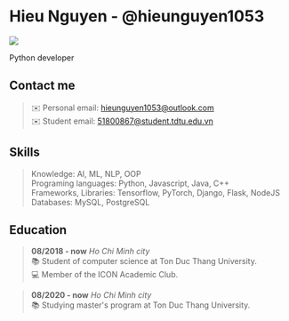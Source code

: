 Hieu Nguyen - @hieunguyen1053
=============================
![](https://komarev.com/ghpvc/?username=hieunguyen1053&style=flat-square&label=Views)

Python developer

Contact me
-----------
> ✉️ Personal email: [hieunguyen1053@outlook.com](mailto:hieunguyen1053@outlook.com) \
> ✉️ Student email: [51800867@student.tdtu.edu.vn](mailto:51800867@student.tdtu.edu.vn)

Skills
------
> Knowledge: AI, ML, NLP, OOP \
> Programing languages: Python, Javascript, Java, C++ \
> Frameworks, Libraries: Tensorflow, PyTorch, Django, Flask, NodeJS \
> Databases: MySQL, PostgreSQL

Education
---------
> **08/2018 - now** _Ho Chi Minh city_ \
> 📚 Student of computer science at Ton Duc Thang University. \
> 💻 Member of the ICON Academic Club.

> **08/2020 - now** _Ho Chi Minh city_ \
> 📚 Studying master's program at Ton Duc Thang University.

